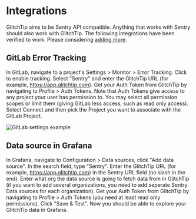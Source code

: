 # Integrations

GlitchTip aims to be Sentry API compatible. Anything that works with Sentry should also work with GlitchTip. The following integrations have been verified to work. Please considering [adding more](https://gitlab.com/glitchtip/glitchtip-marketing/-/tree/master/documentation/integrations.md).

## GitLab Error Tracking

In GitLab, navigate to a project's Settings > Monitor > Error Tracking. Click to enable tracking. Select "Sentry" and enter the GlitchTip URL (for example, https://app.glitchtip.com). Get your Auth Token from GlitchTip by navigating to Profile > Auth Tokens. Note that Auth Tokens give access to any project your user has permission to. You may select all permission scopes or limit them (giving GitLab less access, such as read only access). Select Connect and then pick the Project you want to associate with the GitLab Project.

<img style="max-width: 400px" src="/assets/documentation/gitlab.png" alt="GitLab settings example"></img>

## Data source in Grafana

In Grafana, navigate to Configuration > Data sources, click "Add data source". In the search field, type "Sentry". Enter the GlitchTip URL (for example, https://app.glitchtip.com) in the Sentry URL field (no slash in the end). Enter what org the data source is going to fetch data from in GlitchTip (if you want to add several organizations, you need to add seperate Sentry Data sources for each organization). Get your Auth Token from GlitchTip by navigating to Profile > Auth Tokens (you need at least read only permissions). Click "Save & Test". Now you should be able to explore your GlitchTip data in Grafana.
